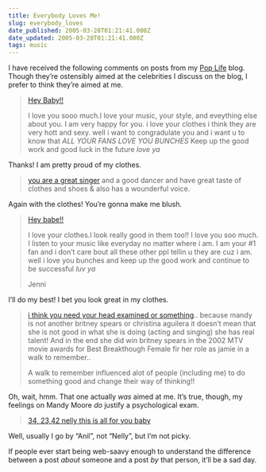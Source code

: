 ```yaml
---
title: Everybody Loves Me!
slug: everybody_loves
date_published: 2005-03-28T01:21:41.000Z
date_updated: 2005-03-28T01:21:41.000Z
tags: music
---
```


I have received the following comments on posts from my [Pop Life](http://www.anildash.com/poplife/) blog. Though they’re ostensibly aimed at the celebrities I discuss on the blog, I prefer to think they’re aimed at me.

> [Hey Baby!!](http://www.anildash.com/poplife/2004/01/ah_sweet_appleb.html#c4578293)
> 
> I love you sooo much.I love your music, your style, and eveything else about you. I am very happy for you. i love your clothes i think they are very hott and sexy. well i want to congradulate you and i want u to know that *ALL YOUR FANS LOVE YOU BUNCHES* Keep up the good work and good luck in the future *love ya*

Thanks! I am pretty proud of my clothes.

> [you are a great singer](http://www.anildash.com/poplife/2003/09/justin_timberla.html#c4381965) and a good dancer and have great taste of clothes and shoes & also has a wounderful voice.

Again with the clothes! You’re gonna make me blush.

> [Hey babe!!](http://www.anildash.com/poplife/2004/01/ah_sweet_appleb.html#c4578293)
> 
> I love your clothes.I look really good in them too!! I love you soo much. I listen to your music like everyday no matter where i am. I am your #1 fan and i don’t care bout all these other ppl tellin u they are cuz i am. well i love you bunches and keep up the good work and continue to be successful *luv ya*
> 
> Jenni

I’ll do my best! I bet you look great in my clothes.

> [i think you need your head examined or something](http://www.anildash.com/poplife/2004/01/a_film_to_forge.html#c4212308).. because mandy is not another britney spears or christina aguilera it doesn’t mean that she is not good in what she is doing (acting and singing) she has real talent! And in the end she did win britney spears in the 2002 MTV movie awards for Best Breakthough Female fir her role as jamie in a walk to remember..
> 
> A walk to remember influenced alot of people (including me) to do something good and change their way of thinking!!

Oh, wait, hmm. That one actually *was* aimed at me. It’s true, though, my feelings on Mandy Moore *do* justify a psychological exam.

> [34, 23,42 nelly this is all for you baby](http://www.anildash.com/poplife/2004/01/ah_sweet_appleb.html#c4164713)

Well, usually I go by “Anil”, not “Nelly”, but I’m not picky.

If people ever start being web-saavy enough to understand the difference between a post *about* someone and a post *by* that person, it’ll be a sad day.
